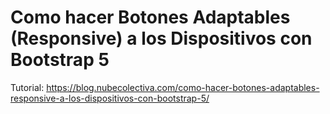 # Como hacer Botones Adaptables (Responsive) a los Dispositivos con Bootstrap 5
Tutorial: https://blog.nubecolectiva.com/como-hacer-botones-adaptables-responsive-a-los-dispositivos-con-bootstrap-5/ 
